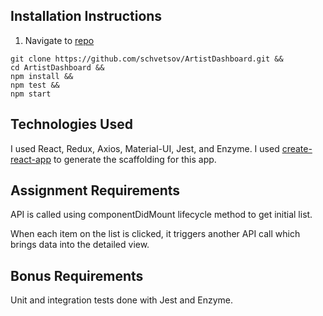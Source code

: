 ## Installation Instructions

1. Navigate to [repo](https://github.com/schvetsov/ArtistDashboard)
```
git clone https://github.com/schvetsov/ArtistDashboard.git &&
cd ArtistDashboard &&
npm install &&
npm test &&
npm start
```

## Technologies Used

I used React, Redux, Axios, Material-UI, Jest, and Enzyme.
I used [create-react-app](https://goo.gl/26jfy4) 
to generate the scaffolding for this app.

## Assignment Requirements

API is called using componentDidMount lifecycle method to get 
initial list.

When each item on the list is clicked, it triggers another API call 
which brings data into the detailed view.

## Bonus Requirements

Unit and integration tests done with Jest and Enzyme.

